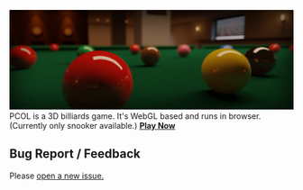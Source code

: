 
![pcol-poster](./img/pcol-poster.jpg)
PCOL is a 3D billiards game. It's WebGL based and runs in browser.
(Currently only snooker available.)
**[Play Now](http://www.heyzxz.me/pcol)**

## Bug Report / Feedback

Please [open a new issue.](https://github.com/heyzxz/all-about-pcol/issues/new)





